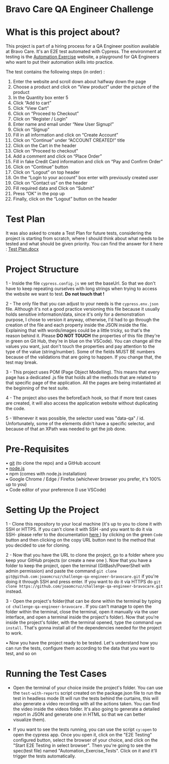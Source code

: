 # Bravo Care QA Engineer Challenge

# What is this project about?

This project is part of a hiring process for a QA Engineer position available at Bravo Care.
It's an E2E test automated with Cypress.
The environment at testing is the <a href="https://automationexercise.com/">Automation Exercise</a> website, a playground for QA Engineers who want to put their automation skills into practice.

The test contains the following steps (in order) :

1. Enter the website and scroll down about halfway down the page
2. Choose a product and click on “View product” under the picture of the product
3. In the Quantity box enter 5
4. Click “Add to cart”
5. Click “View Cart”
6. Click on “Proceed to Checkout”
7. Click on “Register / Login”
8. Enter name and email under “New User Signup!”
9. Click on “Signup”
10. Fill in all information and click on “Create Account”
11. Click on “Continue” under “ACCOUNT CREATED!” title
12. Click on the Cart in the header
13. Click on “Proceed to checkout”
14. Add a comment and click on “Place Order”
15. Fill in fake Credit Card information and click on “Pay and Confirm Order”
16. Click on “Continue” button
17. Click on “Logout” on top header
18. On the “Login to your account” box enter with previously created user
19. Click on “Contact us” on the header
20. Fill required data and Click on “Submit”
21. Press “OK” in the pop up
22. Finally, click on the “Logout” button on the header

# Test Plan

It was also asked to create a Test Plan for future tests, considering the project is starting from scratch, where I should think about what needs to be tested and what should be given priority.
You can find the answer for it here : [Test Plan.docx](https://github.com/joaomcruz/challenge-qa-engineer-bravocare/files/14408685/Test.Plan.docx)

# Project Structure

1 - Inside the file `cypress.config.js` we set the baseUrl. So that we don't have to keep repeating ourselves with long strings when trying to access the website we want to test. <strong>Do not touch that !</strong>

2 - The only file that you can adjust to your needs is the `cypress.env.json` file. Although it's not a good practice versioning this file because it usually holds sensitive information/data, since it's only for a demonstration purpose, I chose to version it anyway, otherwise, I'd had to go through the creation of the file and each property inside the JSON inside the file. Explaining that with words/images could be a little tricky, so that's the reason behind it.
Please <strong>DO NOT TOUCH</strong> the properties of this file (they're in green on Git Hub, they're in blue on the VSCode). You can change all the values you want, just don't touch the properties and pay attention to the type of the value (string/number). Some of the fields MUST BE numbers because of the validations that are going to happen.
If you change that, the test may break.

3 - This project uses POM (Page Object Modelling). This means that every page has a dedicated .js file that holds all the methods that are related to that specific
page of the application. All the pages are being instantiated at the beginning of the test suite.

4 - The project also uses the beforeEach hook, so that if more test cases are created, it will also access the application website without duplicating the code.

5 - Whenever it was possible, the selector used was "data-qa" / id. Unfortunately, some of the elements didn't have a specific selector, and because of that an XPath was needed to get the job done.

# Pre-Requisites

• <a href="https://git-scm.com/downloads">git</a> (to clone the repo) and a GitHub account<br>
• <a href="https://nodejs.org/en">node.js</a> <br>
• npm (comes with node.js installation) <br>
• Google Chrome / Edge / Firefox (whichever browser you prefer, it's 100% up to you) <br>
• Code editor of your preference (I use VSCode)<br>

# Setting Up the Project

1 - Clone this repository to your local machine (it's up to you to clone it with SSH or HTTPS. If you can't clone it with SSH
-and you want to do it via SSH- please refer to the documentation <a href="https://docs.github.com/en/authentication/connecting-to-github-with-ssh/adding-a-new-ssh-key-to-your-github-account"> here </a >) by clicking on the green `Code` button and then clicking on the copy URL button next to the method that you decided to use for cloning.

2 - Now that you have the URL to clone the project, go to a folder where you keep your GitHub projects (or create a new one ). Now that you have a folder to keep the project, open the terminal (GitBash/PowerShell with admin permission) and paste the command `git clone git@github.com:joaomcruz/challenge-qa-engineer-bravocare.git` if you're doing it through SSH and press enter. If you want to do it via HTTPS do `git clone https://github.com/joaomcruz/challenge-qa-engineer-bravocare.git` instead.

3 - Open the project's folder(that can be done within the terminal by typing `cd challenge-qa-engineer-bravocare` . If you can't manage to open the folder within the terminal, close the terminal, open it manually via the user interface, and open a terminal inside the project's folder). Now that you're inside the project's folder, with the terminal opened, type the command `npm install`. That's gonna install all of the dependencies needed for the project to work.

• Now you have the project ready to be tested. Let's understand how you can run the tests, configure them according to the data that you want to test, and so on

# Running the Test Cases

- Open the terminal of your choice inside the project's folder. You can use the `test-with-reports` script created on the package.json file to run the test in headless mode (It will run the tests behind the curtains, this will also generate a video recording with all the actions taken. You can find the video inside the videos folder. It's also going to generate a detailed report in JSON and generate one in HTML so that we can better visualize them).

- If you want to see the tests running, you can use the script `cy:open` to open the cypress app. Once you open it, click on the "E2E Testing" configured button,
  select the browser of your choice, and click on the "Start E2E Testing in select browser". Then you're going to see the spec(test file) named "Automation_Exercise_Tests".
  Click on it and it'll trigger the tests automatically.
